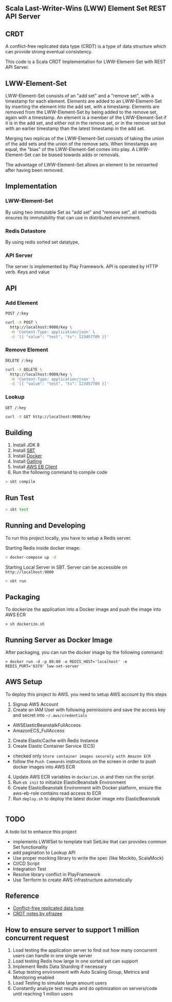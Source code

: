 Scala Last-Writer-Wins (LWW) Element Set REST API Server
--------------------------------------------------------

## CRDT
A conflict-free replicated data type (CRDT) is a type of data structure
which can provide strong eventual consistency.

This code is a Scala CRDT Implementation for LWW-Element-Set with REST API Server.


## LWW-Element-Set
LWW-Element-Set consists of an "add set" and a "remove set", with a timestamp for each element.
Elements are added to an LWW-Element-Set by inserting the element into the add set, with a timestamp.
Elements are removed from the LWW-Element-Set by being added to the remove set, again with a timestamp.
An element is a member of the LWW-Element-Set if it is in the add set, and either not in the remove set,
or in the remove set but with an earlier timestamp than the latest timestamp in the add set.

Merging two replicas of the LWW-Element-Set consists of taking the union of the add sets and
the union of the remove sets. When timestamps are equal, the "bias" of the LWW-Element-Set comes
into play. A LWW-Element-Set can be biased towards adds or removals.

The advantage of LWW-Element-Set allows an element to be reinserted after having been removed.

## Implementation

### LWW-Element-Set
By using two immutable Set as "add set" and "remove set",
all methods ensures its immutability that can use in distributed environment.

### Redis Datastore
By using redis sorted set datatype,

### API Server
The server is implemented by Play Framework. API is operated by HTTP verb.
Keys and value

## API

### Add Element
`POST /:key`

```bash
curl -X POST \
  http://localhost:9000/key \
  -H 'Content-Type: application/json' \
  -d '[{ "value": "test", "ts": 123457789 }]'
```

### Remove Element
`DELETE /:key`

```bash
curl -X DELETE \
  http://localhost:9000/key \
  -H 'Content-Type: application/json' \
  -d '[{ "value": "test", "ts": 123457789 }]'
```

### Lookup
`GET /:key`

```bash
curl -X GET http://localhost:9000/key
```



## Building
1. Install JDK 8
2. Install [SBT](https://www.scala-sbt.org/index.html)
3. Install [Docker](https://docs.docker.com/install/)
4. Install [Gatling](https://gatling.io/)
5. Install [AWS EB Client](https://docs.aws.amazon.com/elasticbeanstalk/latest/dg/eb-cli3-install.html)
6. Run the following command to compile code

```bash
> sbt compile
```

## Run Test
```bash
> sbt test
```

## Running and Developing
To run this project locally, you have to setup a Redis server.

Starting Redis inside docker image:
```bash
> docker-compose up -d
```

Starting Local Server in SBT. Server can be accessible on `http://localhost:9000`
```bash
> sbt run
```


## Packaging
To dockerize the application into a Docker image and push the image into AWS ECR
```
> sh dockerize.sh
```


## Running Server as Docker Image
After packaging, you can run the docker image by the following command:
```
> docker run -d -p 80:80 -e REDIS_HOST='localhost' -e REDIS_PORT='6379' lww-set-server
```

## AWS Setup
To deploy this project to AWS. you need to setup AWS account by this steps

1. Signup AWS Account
2. Create an IAM User with following permissions and save the access key and secret into `~/.aws/credentials`
  * AWSElasticBeanstalkFullAccess
  * AmazonECS_FullAccess
2. Create ElasticCache with Redis Instance
3. Create Elastic Container Service (ECS)
  * checked only `Store container images securely with Amazon ECR`
  * follow the `Push Commands` instructions on the screen in order to push docker images into AWS ECR
4. Update AWS ECR variables in `dockerize.sh` and then run the script
5. Run `eb init` to initialize ElasticBeanstalk Environment
6. Create ElasticBeanstalk Environment with Docker platform, ensure the aws-eb-role contains read access to ECR
7. Run `deploy.sh` to deploy the latest docker image into ElasticBeanstalk

```

```

## TODO
A todo list to enhance this project
* implements LWWSet to template trait SetLike that can provides common Set functionality
* add pagination to Lookup API
* Use proper mocking library to write the spec (like Mockito, ScalaMock)
* CI/CD Script
* Integration Test
* Resolve library conflict in PlayFramework
* Use Terrform to create AWS infrastructure automatically

## Reference
* [Conflict-free replicated data type](https://en.wikipedia.org/wiki/Conflict-free_replicated_data_type)
* [CRDT notes by pfrazee](https://github.com/pfrazee/crdt_notes)

## How to ensure server to support 1 million concurrent request
1. Load testing the application server to find out how many concurrent users can handle in one single server
2. Load testing Redis how large in one sorted set can support
3. Implement Redis Data Sharding if necessary
4. Setup testing environment with Auto Scaling Group, Metrics and Monitoring enabled
5. Load Testing to simulate large amount users
6. Constantly analyze test results and do optimization on servers/code until reaching 1 million users
